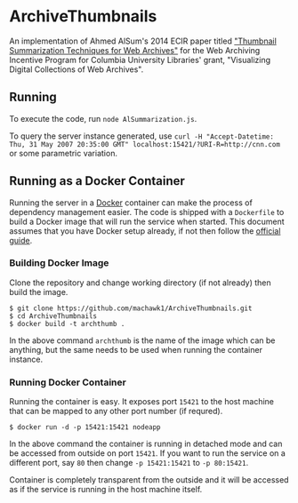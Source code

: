 ArchiveThumbnails
================

An implementation of Ahmed AlSum's 2014 ECIR paper titled ["Thumbnail Summarization Techniques for Web
Archives"](http://www.cs.odu.edu/~mln/pubs/ecir-2014/ecir-2014.pdf) for the Web Archiving Incentive Program for Columbia University Libraries' grant, "Visualizing Digital Collections of Web Archives".

## Running

To execute the code, run `node AlSummarization.js`.

To query the server instance generated, use `curl -H "Accept-Datetime: Thu, 31 May 2007 20:35:00 GMT" localhost:15421/?URI-R=http://cnn.com` or some parametric variation.

## Running as a Docker Container

Running the server in a [Docker](https://www.docker.com/) container can make the process of dependency management easier. The code is shipped with a `Dockerfile` to build a Docker image that will run the service when started. This document assumes that you have Docker setup already, if not then follow the [official guide](https://docs.docker.com/installation/).

### Building Docker Image

Clone the repository and change working directory (if not already) then build the image.

```
$ git clone https://github.com/machawk1/ArchiveThumbnails.git
$ cd ArchiveThumbnails
$ docker build -t archthumb .
```

In the above command `archthumb` is the name of the image which can be anything, but the same needs to be used when running the container instance.

### Running Docker Container

Running the container is easy. It exposes port `15421` to the host machine that can be mapped to any other port number (if requred).

```
$ docker run -d -p 15421:15421 nodeapp
```

In the above command the container is running in detached mode and can be accessed from outside on port `15421`. If you want to run the service on a different port, say `80` then change `-p 15421:15421` to `-p 80:15421`.

Container is completely transparent from the outside and it will be accessed as if the service is running in the host machine itself.
